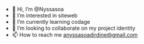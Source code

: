 - 👋 Hi, I’m @Nyssasoa
- 👀 I’m interested in siteweb
- 🌱 I’m currently learning codage
- 💞️ I’m looking to collaborate on my project identity
- 📫 How to reach me anyssasoadirdine@gmail.com

<!---
Nyssasoa/Nyssasoa is a ✨ special ✨ repository because its `README.md` (this file) appears on your GitHub profile.
You can click the Preview link to take a look at your changes.
--->
